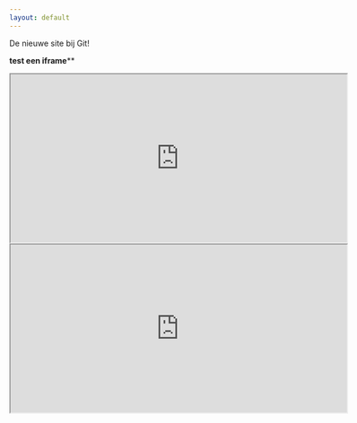 ```yaml
---
layout: default
---
```


De nieuwe site bij Git!


**test een iframe****

<iframe src="https://useplink.com/payment/edcVW3wMearjzSRKy2RE" frameborder="1" id="mainPageBody" width="600px" height="300px"></iframe>


<div class="embed-responsive embed-responsive-16by9">
  <iframe width="600" height="300" src="https://useplink.com/payment/edcVW3wMearjzSRKy2RE" frameborder="1" allowfullscreen class="embed-responsive-item"></iframe>
</div>
